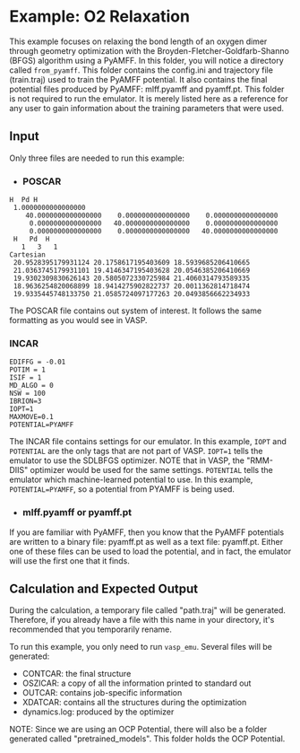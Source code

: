# Example: O2 Relaxation

This example focuses on relaxing the bond length of an oxygen dimer through geometry optimization with the Broyden-Fletcher-Goldfarb-Shanno (BFGS) algorithm using a PyAMFF. In this folder, you will notice a directory called `from_pyamff`. This folder contains the config.ini and trajectory file (train.traj) used to train the PyAMFF potential. It also contains the final potential files produced by PyAMFF: mlff.pyamff and pyamff.pt. This folder is not required to run the emulator. It is merely listed here as a reference for any user to gain information about the training parameters that were used.

## Input

Only three files are needed to run this example:

 - ### POSCAR

```Text
H  Pd H 
 1.0000000000000000
    40.0000000000000000    0.0000000000000000    0.0000000000000000
     0.0000000000000000   40.0000000000000000    0.0000000000000000
     0.0000000000000000    0.0000000000000000   40.0000000000000000
 H   Pd  H  
   1   3   1
Cartesian
 20.9528395179931124 20.1758617195403609 18.5939685206410665
 21.0363745179931101 19.4146347195403628 20.0546385206410669
 19.9302309830626143 20.5805072330725984 21.4060314793589335
 18.9636254820068899 18.9414275902822737 20.0011362814718474
 19.9335445748133750 21.0585724097177263 20.0493856662234933
```

The POSCAR file contains out system of interest. It follows the same formatting as you would see in VASP.

### INCAR

```Text
EDIFFG = -0.01
POTIM = 1
ISIF = 1
MD_ALGO = 0
NSW = 100
IBRION=3
IOPT=1
MAXMOVE=0.1
POTENTIAL=PYAMFF
```

The INCAR file contains settings for our emulator. In this example, `IOPT` and `POTENTIAL` are the only tags that are not part of VASP. `IOPT=1` tells the emulator to use the SDLBFGS optimizer. NOTE that in VASP, the "RMM-DIIS" optimizer would be used for the same settings. `POTENTIAL` tells the emulator which machine-learned potential to use. In this example, `POTENTIAL=PYAMFF`, so a potential from PYAMFF is being used.

- ### mlff.pyamff or pyamff.pt

If you are familiar with PyAMFF, then you know that the PyAMFF potentials are written to a binary file: pyamff.pt as well as a text file: pyamff.pt. Either one of these files can be used to load the potential, and in fact, the emulator will use the first one that it finds.

## Calculation and Expected Output

During the calculation, a temporary file called "path.traj" will be generated. Therefore, if you already have a file with this name in your directory, it's recommended that you temporarily rename.

To run this example, you only need to run `vasp_emu`. Several files will be generated:

- CONTCAR: the final structure
- OSZICAR: a copy of all the information printed to standard out
- OUTCAR: contains job-specific information
- XDATCAR: contains all the structures during the optimization
- dynamics.log: produced by the optimizer

NOTE: Since we are using an OCP Potential, there will also be a folder generated called "pretrained_models". This folder holds the OCP Potential.
